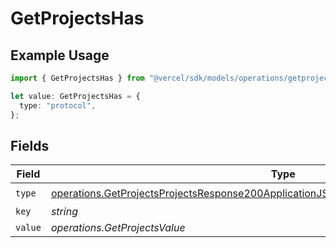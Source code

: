 # GetProjectsHas

## Example Usage

```typescript
import { GetProjectsHas } from "@vercel/sdk/models/operations/getprojects.js";

let value: GetProjectsHas = {
  type: "protocol",
};
```

## Fields

| Field                                                                                                                                                                                                | Type                                                                                                                                                                                                 | Required                                                                                                                                                                                             | Description                                                                                                                                                                                          |
| ---------------------------------------------------------------------------------------------------------------------------------------------------------------------------------------------------- | ---------------------------------------------------------------------------------------------------------------------------------------------------------------------------------------------------- | ---------------------------------------------------------------------------------------------------------------------------------------------------------------------------------------------------- | ---------------------------------------------------------------------------------------------------------------------------------------------------------------------------------------------------- |
| `type`                                                                                                                                                                                               | [operations.GetProjectsProjectsResponse200ApplicationJSONResponseBodyProjectsSecurityType](../../models/operations/getprojectsprojectsresponse200applicationjsonresponsebodyprojectssecuritytype.md) | :heavy_check_mark:                                                                                                                                                                                   | N/A                                                                                                                                                                                                  |
| `key`                                                                                                                                                                                                | *string*                                                                                                                                                                                             | :heavy_minus_sign:                                                                                                                                                                                   | N/A                                                                                                                                                                                                  |
| `value`                                                                                                                                                                                              | *operations.GetProjectsValue*                                                                                                                                                                        | :heavy_minus_sign:                                                                                                                                                                                   | N/A                                                                                                                                                                                                  |